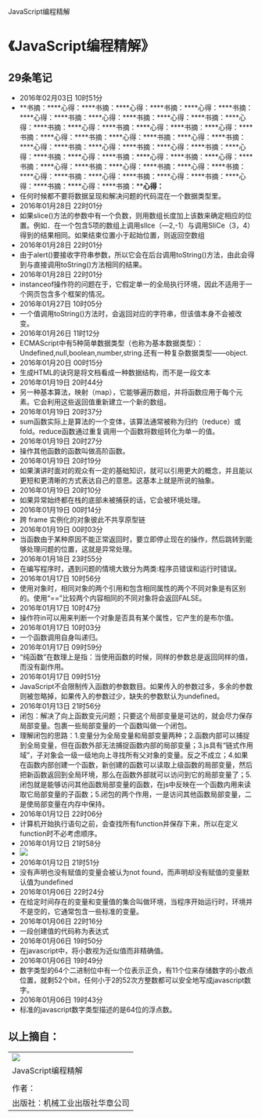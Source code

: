 JavaScript编程精解

# 《JavaScript编程精解》

## 29条笔记

- 2016年02月03日 10时51分
- **书摘：****心得：****书摘：****心得：****书摘：****心得：****书摘：****心得：****书摘：****心得：****书摘：****心得：****书摘：****心得：****书摘：****心得：****书摘：****心得：****书摘：****心得：****书摘：****心得：****书摘：****心得：****书摘：****心得：****书摘：****心得：****书摘：****心得：****书摘：****心得：****书摘：****心得：****书摘：****心得：****书摘：****心得：****书摘：****心得：****书摘：****心得：****书摘：****心得：****书摘：****心得：****书摘：****心得：****书摘：****心得：****书摘：****心得：****书摘：****心得：****书摘：****心得：****书摘：****心得：**
- 任何时候都不要将数据呈现和解决问题的代码混在一个数据类型里。
- 2016年01月28日 22时01分
- 如果slice()方法的参数中有一个负数，则用数组长度加上该数来确定相应的位置。例如．在一个包含5项的数组上调用sllce（―2,-1）与调用SliCe（3，4）得到的结果相同。如果结束位置小于起始位置，则返回空数组
- 2016年01月28日 22时01分
- 由于alert()要接收字符串参数，所以它会在后台调用toString()方法，由此会得到与直接调用toString()方法相同的结果。
- 2016年01月28日 22时01分
- instanceof操作符的问题在于，它假定单一的全局执行环境，因此不适用于一个网页包含多个框架的情况。
- 2016年01月27日 10时05分
- 一个值调用toString()方法时，会返回对应的字符串，但该值本身不会被改变。
- 2016年01月26日 11时12分
- ECMAScript中有5种简单数据类型（也称为基本数据类型）：Undefined,null,boolean,number,string.还有一种复杂数据类型——object.
- 2016年01月20日 00时15分
- 生成HTML的诀窍是将文档看成一种数据结构，而不是一段文本
- 2016年01月19日 20时44分
- 另一种基本算法，映射（map），它能够遍历数组，并将函数应用于每个元素。它会利用这些返回值重新建立一个新的数组。
- 2016年01月19日 20时37分
- sum函数实际上是算法的一个变体，该算法通常被称为归约（reduce）或fold。reduce函数通过重复调用一个函数将数组转化为单一的值。
- 2016年01月19日 20时27分
- 操作其他函数的函数叫做高阶函数。
- 2016年01月19日 20时19分
- 如果演讲时面对的观众有一定的基础知识，就可以引用更大的概念，并且能以更短和更清晰的方式表达自己的意思。这基本上就是所说的抽象。
- 2016年01月19日 20时10分
- 如果异常始终都在栈的底部未被捕获的话，它会被环境处理。
- 2016年01月19日 00时14分
- 跨 frame 实例化的对象彼此不共享原型链
- 2016年01月19日 00时03分
- 当函数由于某种原因不能正常返回时，要立即停止现在的操作，然后跳转到能够处理问题的位置，这就是异常处理。
- 2016年01月18日 23时55分
- 在编写程序时，遇到问题的情境大致分为两类:程序员错误和运行时错误。
- 2016年01月17日 10时56分
- 使用对象时，相同对象的两个引用和包含相同属性的两个不同对象是有区别的。使用“==”比较两个内容相同的不同对象将会返回FALSE。
- 2016年01月17日 10时47分
- 操作符in可以用来判断一个对象是否具有某个属性，它产生的是布尔值。
- 2016年01月17日 10时03分
- 一个函数调用自身叫递归。
- 2016年01月17日 09时59分
- “纯函数”在数理上是指：当使用函数的时候，同样的参数总是返回同样的值，而没有副作用。
- 2016年01月17日 09时51分
- JavaScript不会限制传入函数的参数数目。如果传入的参数过多，多余的参数则被忽略掉，如果传入的参数过少，缺失的参数默认为undefined。
- 2016年01月13日 21时56分
- 闭包：解决了向上函数变元问题；只要这个局部变量是可达的，就会尽力保存局部变量。包裹一些局部变量的一个函数叫做一个闭包。
- 理解闭包的思路：1.变量分为全局变量和局部变量两种；2.函数内部可以捕捉到全局变量，但在函数外部无法捕捉函数内部的局部变量；3.js具有“链式作用域”，子对象会一级一级地向上寻找所有父对象的变量。反之不成立；4.如果在函数内部创建一个函数，新创建的函数可以读取上级函数的局部变量，然后把新函数返回到全局环境，那么在函数外部就可以访问到它的局部变量了；5.闭包就是能够访问其他函数局部变量的函数，在js中反映在一个函数内用来读取它局部变量的子函数；5.闭包的两个作用，一是访问其他函数局部变量，二是使局部变量在内存中保持。
- 2016年01月12日 22时06分
- 计算机开始执行语句之前，会查找所有function并保存下来，所以在定义function时不必考虑顺序。
- 2016年01月12日 21时58分
- ![](https://gitee.com/hjb2722404/tuchuang/raw/master/img/20210108143811.png)
- 2016年01月12日 21时51分
- 没有声明也没有赋值的变量会被认为not found，而声明却没有赋值的变量默认值为undefined
- 2016年01月06日 22时24分
- 在给定时间存在的变量和变量值的集合叫做环境，当程序开始运行时，环境并不是空的，它通常包含一些标准的变量。
- 2016年01月06日 22时16分
- 一段创建值的代码称为表达式
- 2016年01月06日 19时50分
- 在javascript中，将小数视为近似值而非精确值。
- 2016年01月06日 19时49分
- 数字类型的64个二进制位中有一个位表示正负，有11个位来存储数字的小数点位置，就剩52个bit，任何小于2的52次方整数都可以安全地写成javascript数字。
- 2016年01月06日 19时43分
- 标准的javascript数字类型描述的是64位的浮点数。

## 以上摘自：

|     |
| --- |
| ![](http://t10.baidu.com/it/u=328470447,2667753851%26amp;fm=72) |
| JavaScript编程精解 |
|     |
| 作者： |
| 出版社：机械工业出版社华章公司 |